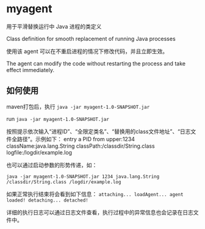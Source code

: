 # myagent
用于平滑替换运行中 Java 进程的类定义

Class definition for smooth replacement of running Java processes

使用该 agent 可以在不重启进程的情况下修改代码，并且立即生效。

The agent can modify the code without restarting the process and take effect immediately.

## 如何使用
maven打包后，执行 `java -jar myagent-1.0-SNAPSHOT.jar`

run `java -jar myagent-1.0-SNAPSHOT.jar`


按照提示依次输入“进程ID”、“全限定类名”、“替换用的class文件地址”、“日志文件全路径”。示例如下：
entry a PID from upper:1234
className:java.lang.String
classPath:/classdir/String.class
logfile:/logdir/example.log

也可以通过启动参数的形势传递，如：

`java -jar myagent-1.0-SNAPSHOT.jar 1234 java.lang.String /classdir/String.class /logdir/example.log`

如果正常执行结束将会看到如下信息：
`
attaching...
loadAgent...
agent loaded!
detaching...
detached!
`

详细的执行日志可以通过日志文件查看，执行过程中的异常信息也会记录在日志文件中。
